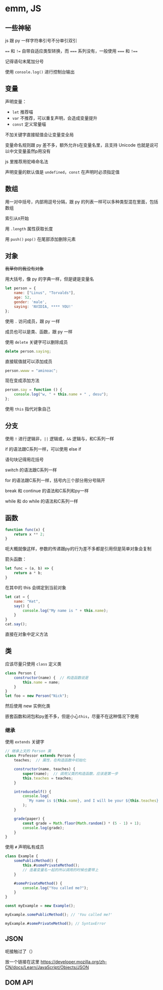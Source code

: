# emm, JS

## 一些神秘

js 跟 py 一样字符串引号不分单引双引

`==` 和 `!=` 自带自适应类型转换，而 `===` 系列没有，一般使用 `===` 和 `!==`

记得语句末尾加分号

使用 `console.log()` 进行控制台输出

## 变量

声明变量：

- `let` 推荐喵
- `var` 不推荐，可以重复声明，会造成变量提升
- `const` 定义常量喵

不加关键字直接赋值会让变量变全局

变量命名规则跟 py 差不多，额外允许`$`在变量名里，且支持 Unicode 也就是说可以中文变量虽然p用没有

js 里推荐用驼峰命名法

声明变量的默认值是 `undefined`，`const` 在声明时必须指定值

## 数组

用一对中括号，内部用逗号分隔，跟 py 的列表一样可以多种类型混在里面，包括数组

索引从`0`开始

用 `.length` 属性获取长度

用 `push()` `pop()` 在尾部添加删除元素

## 对象

~~我草你的我没有对象~~

用大括号，像 py 的字典一样，但是键是变量名

```js
let person = {
    name: ["Linus", "Torvalds"],
    age: 52,
    gender: 'male',
    saying: 'NVIDIA, **** YOU!'
};
```

使用 `.` 访问成员，跟 py 一样

成员也可以是类、函数，跟 py 一样

使用 `delete` 关键字可以删除成员

```js
delete person.saying;
```

直接赋值就可以添加成员

```js
person.wwww = "aminoac";
```

现在变成添加方法

```js
person.say = function () {
    console.log("w, " + this.name + " , desu");
};
```

使用 `this` 指代对象自己

## 分支

使用 `!` 进行逻辑非，`||` 逻辑或，`&&` 逻辑与，和C系列一样

if 的语法跟C系列一样，可以使用 else if

语句块记得用花括号

switch 的语法跟C系列一样

for 的语法跟C系列一样，括号内三个部分用分号隔开

break 和 continue 的语法和C系列和py一样

while 和 do while 的语法和C系列一样

## 函数

```js
function func(x) {
    return x ** 2;
}
```

呃大概就像这样，参数的传递跟py的行为差不多都是引用但是简单对象会复制

箭头函数：

```js
let func = (a, b) => {
    return a * b;
}
```

在其中的 this 会绑定到当前对象

```js
let cat = {
    name: "Ket",
    say() {
        console.log("My name is " + this.name);
    }
}
cat.say();
```

直接在对象中定义方法

## 类

应该尽量只使用 `class` 定义类

```js
class Person {
    constructor(name) {  // 构造函数说是
        this.name = name;
    }
}
let foo = new Person("Nick");
```

然后使用 new 实例化类

嵌套函数和闭包和py差不多，但是小心`this`，尽量不在这种情况下使用

### 继承

使用 `extends` 关键字

```js
// 继承上文的 Person 类
class Professor extends Person {
    teaches;  // 属性，在构造函数中初始化

    constructor(name, teaches) {
        super(name);  // 调用父类的构造函数，应该是第一步
        this.teaches = teaches;
    }

    introduceSelf() {
        console.log(
          `My name is ${this.name}, and I will be your ${this.teaches} professor.`,
        );
    }

    grade(paper) {
        const grade = Math.floor(Math.random() * (5 - 1) + 1);
        console.log(grade);
    }
}
```

使用 `#` 声明私有成员

```js
class Example {
    somePublicMethod() {
        this.#somePrivateMethod();
        // 连着变量名一起的所以调用的时候也要带上
    }

    #somePrivateMethod() {
        console.log("You called me?");
    }
}

const myExample = new Example();

myExample.somePublicMethod(); // 'You called me?'

myExample.#somePrivateMethod(); // SyntaxError

```

## JSON

呃接触过了（）

放一个链接在这里 <https://developer.mozilla.org/zh-CN/docs/Learn/JavaScript/Objects/JSON>

## DOM API
